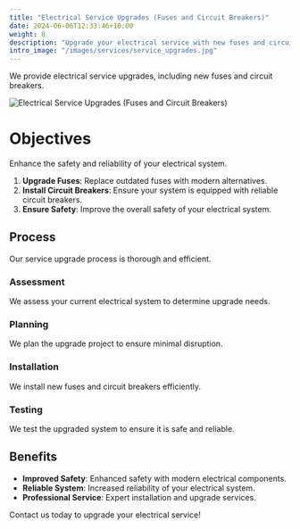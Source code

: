 ```yaml
---
title: "Electrical Service Upgrades (Fuses and Circuit Breakers)"
date: 2024-06-06T12:33:46+10:00
weight: 8
description: "Upgrade your electrical service with new fuses and circuit breakers to ensure safety and reliability."
intro_image: "/images/services/service_upgrades.jpg"
---
```


We provide electrical service upgrades, including new fuses and circuit breakers.

![Electrical Service Upgrades (Fuses and Circuit Breakers)](/images/services/service_upgrades.jpg)

# Objectives

Enhance the safety and reliability of your electrical system.

1. **Upgrade Fuses**: Replace outdated fuses with modern alternatives.
2. **Install Circuit Breakers**: Ensure your system is equipped with reliable circuit breakers.
3. **Ensure Safety**: Improve the overall safety of your electrical system.

## Process

Our service upgrade process is thorough and efficient.

### Assessment

We assess your current electrical system to determine upgrade needs.

### Planning

We plan the upgrade project to ensure minimal disruption.

### Installation

We install new fuses and circuit breakers efficiently.

### Testing

We test the upgraded system to ensure it is safe and reliable.

## Benefits

- **Improved Safety**: Enhanced safety with modern electrical components.
- **Reliable System**: Increased reliability of your electrical system.
- **Professional Service**: Expert installation and upgrade services.

Contact us today to upgrade your electrical service!
